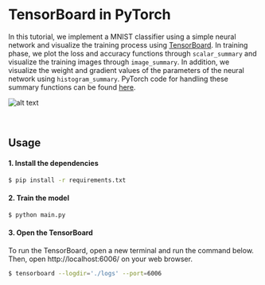# TensorBoard in PyTorch

In this tutorial, we implement a MNIST classifier using a simple neural network and visualize the training process
using [TensorBoard](https://www.tensorflow.org/get_started/summaries_and_tensorboard). In training phase, we plot the
loss and accuracy functions through `scalar_summary` and visualize the training images through `image_summary`. In
addition, we visualize the weight and gradient values of the parameters of the neural network using `histogram_summary`.
PyTorch code for handling these summary functions can be
found [here](https://github.com/yunjey/pytorch-tutorial/blob/master/tutorials/04-utils/tensorboard/main.py#L81-L97).

![alt text](gif/tensorboard.gif)

<br>

## Usage

#### 1. Install the dependencies

```bash
$ pip install -r requirements.txt
```

#### 2. Train the model

```bash
$ python main.py
```

#### 3. Open the TensorBoard

To run the TensorBoard, open a new terminal and run the command below. Then, open http://localhost:6006/ on your web
browser.

```bash
$ tensorboard --logdir='./logs' --port=6006
```

